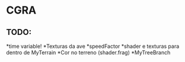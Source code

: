 # CGRA 

## TODO: 

*time variable!
*Texturas da ave
*speedFactor
*shader e texturas para dentro de MyTerrain
*Cor no terreno (shader.frag)
*MyTreeBranch
